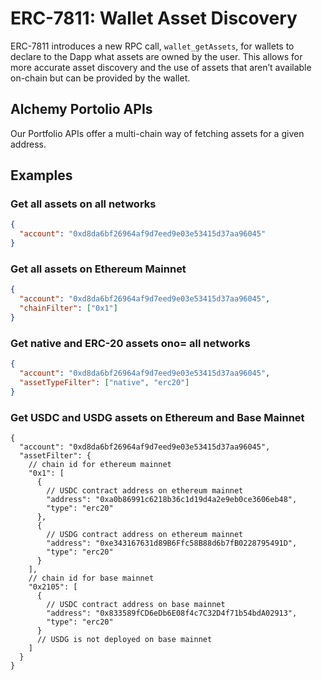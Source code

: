 # ERC-7811: Wallet Asset Discovery

ERC-7811 introduces a new RPC call, `wallet_getAssets`, for wallets to declare to the Dapp what assets are owned by the user. This allows for more accurate asset discovery and the use of assets that aren’t available on-chain but can be provided by the wallet.

## Alchemy Portolio APIs

Our Portfolio APIs offer a multi-chain way of fetching assets for a given address.

## Examples

### Get all assets on all networks

```json
{
  "account": "0xd8da6bf26964af9d7eed9e03e53415d37aa96045"
}
```

### Get all assets on Ethereum Mainnet

```json
{
  "account": "0xd8da6bf26964af9d7eed9e03e53415d37aa96045",
  "chainFilter": ["0x1"]
}
```

### Get native and ERC-20 assets ono= all networks

```json
{
  "account": "0xd8da6bf26964af9d7eed9e03e53415d37aa96045",
  "assetTypeFilter": ["native", "erc20"]
}
```

### Get USDC and USDG assets on Ethereum and Base Mainnet

```jsonc
{
  "account": "0xd8da6bf26964af9d7eed9e03e53415d37aa96045",
  "assetFilter": {
    // chain id for ethereum mainnet
    "0x1": [
      {
        // USDC contract address on ethereum mainnet
        "address": "0xa0b86991c6218b36c1d19d4a2e9eb0ce3606eb48",
        "type": "erc20"
      },
      {
        // USDG contract address on ethereum mainnet
        "address": "0xe343167631d89B6Ffc58B88d6b7fB0228795491D",
        "type": "erc20"
      }
    ],
    // chain id for base mainnet
    "0x2105": [
      {
        // USDC contract address on base mainnet
        "address": "0x833589fCD6eDb6E08f4c7C32D4f71b54bdA02913",
        "type": "erc20"
      }
      // USDG is not deployed on base mainnet
    ]
  }
}
```
